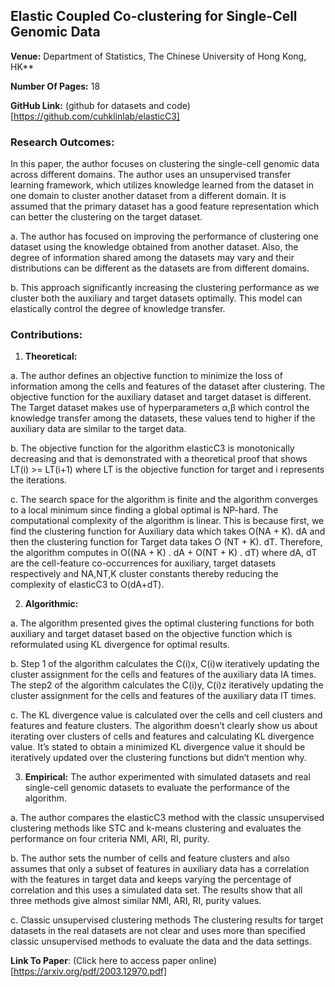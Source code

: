 ## Elastic Coupled Co-clustering for Single-Cell Genomic Data

**Venue:** Department of Statistics, The Chinese University of Hong Kong, HK**

**Number Of Pages:** 18

**GitHub Link:** (github for datasets and code)[https://github.com/cuhklinlab/elasticC3]

### Research Outcomes:

In this paper, the author focuses on clustering the single-cell genomic data across different domains.
The author uses an unsupervised transfer learning framework, which utilizes knowledge learned
from the dataset in one domain to cluster another dataset from a different domain. It is assumed that
the primary dataset has a good feature representation which can better the clustering on the target
dataset.

a. The author has focused on improving the performance of clustering one dataset using the knowledge
obtained from another dataset. Also, the degree of information shared among the datasets may vary
and their distributions can be different as the datasets are from different domains.

b. This approach significantly increasing the clustering performance as we cluster both the auxiliary and
target datasets optimally. This model can elastically control the degree of knowledge transfer.

### Contributions:

1. **Theoretical:**

a. The author defines an objective function to minimize the loss of information among the cells
and features of the dataset after clustering. The objective function for the auxiliary dataset and target
dataset is different. The Target dataset makes use of hyperparameters α,β which control the knowledge
transfer among the datasets, these values tend to higher if the auxiliary data are similar to the target
data.

b. The objective function for the algorithm elasticC3 is monotonically decreasing and that is
demonstrated with a theoretical proof that shows LT(i) >= LT(i+1) where LT is the objective function
for target and i represents the iterations.

c. The search space for the algorithm is finite and the algorithm converges to a local minimum since
finding a global optimal is NP-hard. The computational complexity of the algorithm is linear. This is because first,
we find the clustering function for Auxiliary data which takes O(NA + K). dA and then the clustering
function for Target data takes O (NT + K). dT. Therefore, the algorithm computes in
O((NA + K) . dA + O(NT + K) . dT) where dA, dT are the cell-feature co-occurrences for auxiliary, target
datasets respectively and NA,NT,K cluster constants thereby reducing the complexity of elasticC3
to O(dA+dT).

2. **Algorithmic:**

a. The algorithm presented gives the optimal clustering functions for both auxiliary and target dataset
based on the objective function which is reformulated using KL divergence for optimal results.

b. Step 1 of the algorithm calculates the C(i)x, C(i)w iteratively updating the cluster assignment for the
cells and features of the auxiliary data IA times. The step2 of the algorithm calculates the C(i)y, C(i)z
iteratively updating the cluster assignment for the cells and features of the auxiliary data IT times.

c. The KL divergence value is calculated over the cells and cell clusters and features and feature clusters.
The algorithm doesn’t clearly show us about iterating over clusters of cells and features and calculating
KL divergence value. It’s stated to obtain a minimized KL divergence value it should be iteratively
updated over the clustering functions but didn’t mention why.

3. **Empirical:**
The author experimented with simulated datasets and real single-cell genomic datasets to evaluate the
performance of the algorithm.

a. The author compares the elasticC3 method with the classic unsupervised clustering methods like STC
and k-means clustering and evaluates the performance on four criteria NMI, ARI, RI, purity.

b. The author sets the number of cells and feature clusters and also assumes that only a subset of
features in auxiliary data has a correlation with the features in target data and keeps varying the
percentage of correlation and this uses a simulated data set. The results show that all three methods
give almost similar NMI, ARI, RI, purity values.

c. Classic unsupervised clustering methods
The clustering results for target datasets in the real datasets are not clear and uses more than
specified classic unsupervised methods to evaluate the data and the data settings.


**Link To Paper**: (Click here to access paper online)[https://arxiv.org/pdf/2003.12970.pdf]
